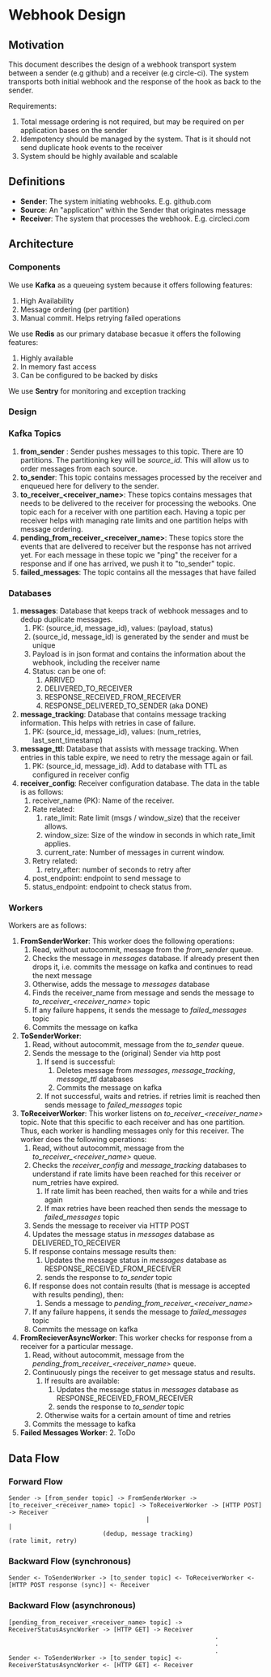 # Webhook Design

## Motivation

This document describes the design of a webhook transport system between a sender (e.g github) and a receiver (e.g circle-ci). The system transports both initial webhook and the response of the hook as back to the sender.

Requirements:
1. Total message ordering is not required, but may be required on per application bases on the sender
2. Idempotency should be managed by the system. That is it should not send duplicate hook events to the receiver
3. System should be highly available and scalable

## Definitions
* **Sender**: The system initiating webhooks. E.g. github.com
* **Source**: An "application" within the Sender that originates message
* **Receiver**: The system that processes the webhook. E.g. circleci.com


## Architecture

### Components
We use **Kafka** as a queueing system because it offers following features:
1. High Availability
2. Message ordering (per partition)
3. Manual commit. Helps retrying failed operations

We use **Redis** as our primary database becasue it offers the following features:
1. Highly available
2. In memory fast access
3. Can be configured to be backed by disks

We use **Sentry** for monitoring and exception tracking

### Design

### Kafka Topics

1. **from_sender** : Sender pushes messages to this topic. There are 10 partitions. The partitioning key will be *source_id*. This will allow us to order messages from each source.
2. **to_sender**: This topic contains messages processed by the receiver and enqueued here for delivery to the sender. 
3. **to_receiver_<receiver_name>**: These topics contains messages that needs to be delivered to the receiver for processing the webooks. One topic each for a receiver with one partition each. Having a topic per receiver helps with managing rate limits and one partition helps with message ordering. 
4. **pending_from_receiver_<receiver_name>**: These topics store the events that are delivered to receiver but the response has not arrived yet. For each message in these topic we "ping" the receiver for a response and if one has arrived, we push it to "to_sender" topic.
5. **failed_messages**: The topic contains all the messages that have failed

### Databases
1. **messages**: Database that keeps track of webhook messages and to dedup duplicate messages. 
   1. PK: (source_id, message_id), values: (payload, status)
   1. (source_id, message_id) is generated by the sender and must be unique
   1. Payload is in json format and contains the information about the webhook, including the receiver name
   1. Status: can be one of:
      1. ARRIVED
      1. DELIVERED_TO_RECEIVER
      1. RESPONSE_RECEIVED_FROM_RECEIVER
      1. RESPONSE_DELIVERED_TO_SENDER (aka DONE)
1. **message_tracking**: Database that contains message tracking information. This helps with retries in case of failure. 
   1. PK: (source_id, message_id), values: (num_retries, last_sent_timestamp)
1. **message_ttl**: Database that assists with message tracking. When entries in this table expire, we need to retry the message again or fail.
   1. PK: (source_id, message_id). Add to database with TTL as configured in receiver config
1. **receiver_config**: Receiver configuration database. The data in the table is as follows:
   1. receiver_name (PK): Name of the receiver. 
   1. Rate related:
      1. rate_limit: Rate limit (msgs / window_size) that the receiver allows.
      1. window_size: Size of the window in seconds in which rate_limit applies. 
      1. current_rate: Number of messages in current window.
   1. Retry related:
      1. retry_after: number of seconds to retry after
   1. post_endpoint: endpoint to send message to
   1. status_endpoint: endpoint to check status from.


### Workers
Workers are as follows:
1. **FromSenderWorker**: This worker does the following operations:
   1. Read, without autocommit, message from the *from_sender* queue. 
   2. Checks the message in *messages* database. If already present then drops it, i.e. commits the message on kafka and continues to read the next message
   3. Otherwise, adds the message to *messages* database
   4. Finds the receiver_name from message and sends the message to *to_receiver_<receiver_name>* topic
   5. If any failure happens, it sends the message to *failed_messages* topic
   6. Commits the message on kafka
1. **ToSenderWorker**: 
   1. Read, without autocommit, message from the *to_sender* queue.
   2. Sends the message to the (original) Sender via http post
      1. If send is successful:
         1. Deletes message from *messages*, *message_tracking*, *message_ttl* databases
         1. Commits the message on kafka
      2. If not successful, waits and retries. if retries limit is reached then sends message to *failed_messages* topic
1. **ToReceiverWorker**: This worker listens on *to_receiver_<receiver_name>* topic. Note that this specific to each receiver and has one partition. Thus, each worker is handling messages only for this receiver. The worker does the following operations:
   1. Read, without autocommit, message from the *to_receiver_<receiver_name>* queue.
   2. Checks the *receiver_config* and *message_tracking* databases to understand if rate limits have been reached for this receiver or num_retries have expired.
      1. If rate limit has been reached, then waits for a while and tries again
      2. If max retries have been reached then sends the message to *failed_messages* topic
   1. Sends the message to receiver via HTTP POST
   1. Updates the message status in *messages* database as DELIVERED_TO_RECEIVER
   1. If response contains message results then:
      1. Updates the message status in *messages* database as RESPONSE_RECEIVED_FROM_RECEIVER
      2. sends the response to *to_sender* topic
   1. If response does not contain results (that is message is accepted with results pending), then:
      1. Sends a message to *pending_from_receiver_<receiver_name>*
   1. If any failure happens, it sends the message to *failed_messages* topic
   1. Commits the message on kafka
1. **FromRecieverAsyncWorker**: This worker checks for response from a receiver for a particular message. 
   1. Read, without autocommit, message from the *pending_from_receiver_<receiver_name>* queue.
   1. Continuously pings the receiver to get message status and results. 
      1. If results are available:
         1. Updates the message status in *messages* database as RESPONSE_RECEIVED_FROM_RECEIVER
         1. sends the response to *to_sender* topic
      1. Otherwise waits for a certain amount of time and retries
   1. Commits the message to kafka
1. **Failed Messages Worker**:
   2. ToDo

## Data Flow

### Forward Flow

    Sender -> [from_sender topic] -> FromSenderWorker -> [to_receiver_<receiver_name> topic] -> ToReceiverWorker -> [HTTP POST] -> Receiver 
                                          |                                                            |
                              (dedup, message tracking)                                       (rate limit, retry)


### Backward Flow (synchronous)

    Sender <- ToSenderWorker -> [to_sender topic] <- ToReceiverWorker <- [HTTP POST response (sync)] <- Receiver 

### Backward Flow (asynchronous)

    [pending_from_receiver_<receiver_name> topic] -> ReceiverStatusAsyncWorker -> [HTTP GET] -> Receiver
                                                             .
                                                             .
                                                             .
    Sender <- ToSenderWorker -> [to_sender topic] <- ReceiverStatusAsyncWorker <- [HTTP GET] <- Receiver 
